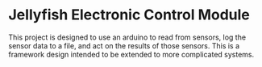 # Jellyfish Electronic Control Module

This project is designed to use an arduino to read from sensors, log the sensor data to a file, and act on the results of those sensors. This is a framework design intended to be extended to more complicated systems.
